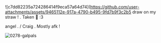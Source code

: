 ![c7dd82235a724286414f9eca57a64d74](https://github.com/user-attachments/assets/9465112e-917a-4790-b495-9fd7b9f3c2b5
draw on my straw  !  . Taken  💞  :3 



angel  . / Craig  . Mostly afk  ! 


![0278-galpals](https://github.com/user-attachments/assets/847db77a-0b22-4a03-92e6-b183b5965dca)